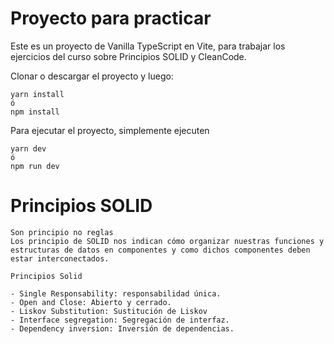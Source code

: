 # Proyecto para practicar

Este es un proyecto de Vanilla TypeScript en Vite, para trabajar los ejercicios del curso sobre Principios SOLID y CleanCode.

Clonar o descargar el proyecto y luego:

```
yarn install
ó
npm install
```

Para ejecutar el proyecto, simplemente ejecuten
```
yarn dev
ó
npm run dev
```
# Principios SOLID 
```
Son principio no reglas 
Los principio de SOLID nos indican cómo organizar nuestras funciones y estructuras de datos en componentes y como dichos componentes deben estar interconectados.

Principios Solid

- Single Responsability: responsabilidad única.
- Open and Close: Abierto y cerrado.
- Liskov Substitution: Sustitución de Liskov
- Interface segregation: Segregación de interfaz.
- Dependency inversion: Inversión de dependencias.
```